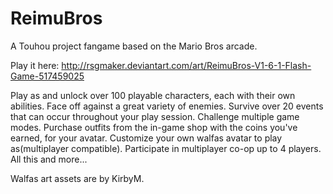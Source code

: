 # ReimuBros
A Touhou project fangame based on the Mario Bros arcade.

Play it here: http://rsgmaker.deviantart.com/art/ReimuBros-V1-6-1-Flash-Game-517459025

Play as and unlock over 100 playable characters, each with their own abilities.
Face off against a great variety of enemies.
Survive over 20 events that can occur throughout your play session.
Challenge multiple game modes.
Purchase outfits from the in-game shop with the coins you've earned, for your avatar.
Customize your own walfas avatar to play as(multiplayer compatible).
Participate in multiplayer co-op up to 4 players.
All this and more...


Walfas art assets are by KirbyM.
